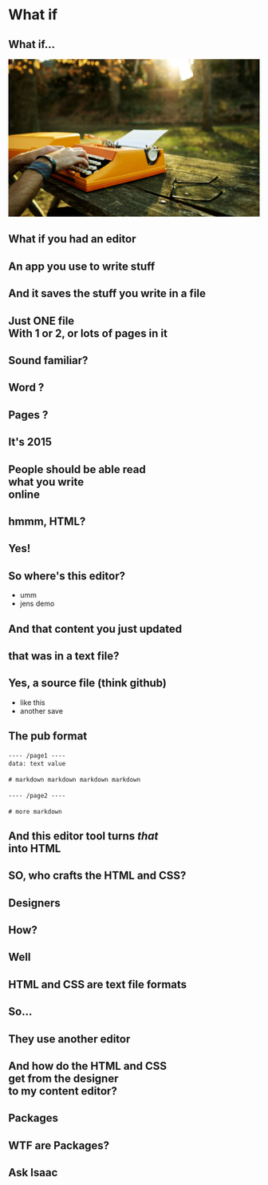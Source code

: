 # What if

## What if...
![](/images/cover.jpg)

## What if you had an editor

## An app you use to write stuff

## And it saves the stuff you write in a file

## Just ONE file<br>With 1 or 2, or lots of pages in it

## Sound familiar?

## Word ?

## Pages ?

## It's 2015

## People should be able read<br> what you write<br> online

## hmmm, HTML?

## Yes!

## So where's this editor?
- umm
- jens demo

## And that content you just updated

## that was in a text file?

## Yes, a source file (think github)
- like this
- another save

## The pub format

    ---- /page1 ----
    data: text value

    # markdown markdown markdown markdown

    ---- /page2 ----

    # more markdown

## And this editor tool turns *that*<br>into HTML

## SO, who crafts the HTML and CSS?

## Designers

## How?

## Well

## HTML and CSS are text file formats

## So...

## They use another editor

## And how do the HTML and CSS<br>get from the designer<br>to **my** content editor?

## Packages

## WTF are Packages?

## Ask Isaac
